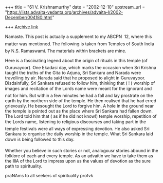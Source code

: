 +++
title = "61 V. Krishnamurthy"
date = "2002-12-10"
upstream_url = "https://lists.advaita-vedanta.org/archives/advaita-l/2002-December/004180.html"

+++
[Archive link](https://lists.advaita-vedanta.org/archives/advaita-l/2002-December/004180.html)

Namaste.
This post is actually a supplement to my ABCPN  12, where this matter was
mentioned. The following is taken from Temples of South India by N.S.
Ramaswami. The materials within brackets are mine.

Here is a fascinating legend about the origin of rituals in this temple
(of Guruvayoor). One Ekadasi day, which marks the occasion when Sri
Krishna taught the truths of the Gita to Arjuna, Sri Sankara and Narada
were travelling by air. Narada said that he proposed to alight in
Guruvayoor. Disdainfully, Sri Sankara refused to follow him, thinking that
( ! ) worship of images and recitation of the Lords name were meant for
the ignorant and not for him. But within a few minutes he had a fall and
lay prostrate on the earth by the northern side of the temple. He then
realised that he had erred grievously. He besought the Lord to forgive
him. A hole in the ground near the temple is pointed out as the place
where Sri Sankara had fallen down. The Lord told him that ( as if he did
not know!) temple worship, repetition of the Lords name, listening to
religious discourses and taking part in the temple festivals were all ways
of expressing devotion. He also asked Sri Sankara to organise the daily
worship in the temple. What Sri Sankara laid down is being followed to
this day.

Whether you believe in such stories or not, analogousr stories abound in
the folklore of each and every temple. As an advaitin we have to take them
as the lIlA of the Lord to impress upon us the values of devotion as the
sure path to spirituality.

praNAms to all seekers of spirituality
profvk

